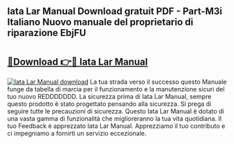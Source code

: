 ## Iata Lar Manual Download gratuit PDF - Part-M3i Italiano Nuovo manuale del proprietario di riparazione EbjFU

# <h2><a href="http://dfbsom.blite.top/?on=Iata+Lar+Manual">🔗Download 👉🔴 Iata Lar Manual</a></h2>

[![Iata Lar Manual download](https://i.imgur.com/lujVjoI.png)](http://dfbsom.blite.top/?on=Iata+Lar+Manual)
La tua strada verso il successo questo Manuale funge da tabella di marcia per il funzionamento e la manutenzione sicuri del tuo nuovo REDDDDDDD. La sicurezza prima di Iata Lar Manual, sempre questo prodotto è stato progettato pensando alla sicurezza. Si prega di seguire tutte le precauzioni di sicurezza. Questo Iata Lar Manual è dotato di una vasta gamma di funzionalità che miglioreranno la tua vita quotidiana. Il tuo Feedback è apprezzato Iata Lar Manual. Apprezziamo il tuo contributo e ci impegniamo a fornirti un servizio eccezionale.

